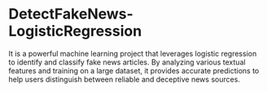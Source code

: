 # DetectFakeNews-LogisticRegression
It is a powerful machine learning project that leverages logistic regression to identify and classify fake news articles. By analyzing various textual features and training on a large dataset, it provides accurate predictions to help users distinguish between reliable and deceptive news sources.
